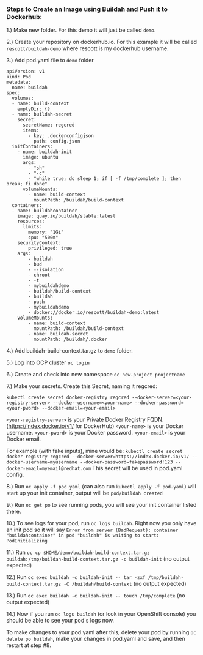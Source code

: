 ### Steps to Create an Image using Buildah and Push it to Dockerhub:

1.) Make new folder. For this demo it will just be called `demo`.

2.) Create your repository on dockerhub.io. For this example it will be called `rescott/buildah-demo` where rescott is my dockerhub username. 

3.) Add pod.yaml file to `demo` folder
```
apiVersion: v1
kind: Pod
metadata:
  name: buildah
spec:
  volumes:
  - name: build-context
    emptyDir: {}
  - name: buildah-secret
    secret:
      secretName: regcred
      items:
        - key: .dockerconfigjson
          path: config.json
  initContainers:
    - name: buildah-init
      image: ubuntu
      args:
        - "sh"
        - "-c"
        - "while true; do sleep 1; if [ -f /tmp/complete ]; then break; fi done"
      volumeMounts:
        - name: build-context
          mountPath: /buildah/build-context
  containers:
  - name: buildahcontainer
    image: quay.io/buildah/stable:latest
    resources:
      limits:
        memory: "1Gi"
        cpu: "500m"
    securityContext:
        privileged: true
    args:
        - buildah
        - bud
        - --isolation 
        - chroot
        - -t
        - mybuildahdemo
        - buildah/build-context
        - buildah
        - push
        - mybuildahdemo
        - docker://docker.io/rescott/buildah-demo:latest
    volumeMounts:
        - name: build-context
          mountPath: /buildah/build-context
        - name: buildah-secret
          mountPath: /buildah/.docker
```
4.) Add buildah-build-context.tar.gz to `demo` folder.

5.) Log into OCP cluster `oc login`

6.) Create and check into new namespace `oc new-project projectname`

7.) Make your secrets. Create this Secret, naming it regcred:

```
kubectl create secret docker-registry regcred --docker-server=<your-registry-server> --docker-username=<your-name> --docker-password=<your-pword> --docker-email=<your-email>
```
`<your-registry-server>` is your Private Docker Registry FQDN. (https://index.docker.io/v1/ for DockerHub)
`<your-name>` is your Docker username.
`<your-pword>` is your Docker password.
`<your-email>` is your Docker email.

For example (with fake inputs), mine would be: ```kubectl create secret docker-registry regcred --docker-server=https://index.docker.io/v1/ --docker-username=myusername --docker-password=fakepassword!123 --docker-email=myemail@redhat.com```
This secret will be used in pod.yaml config.

8.) Run `oc apply -f pod.yaml` (can also run `kubectl apply -f pod.yaml`)  will start up your init container, output will be `pod/buildah created`

9.) Run `oc get po` to see running pods, you will see your init container listed there.

10.) To see logs for your pod, run `oc logs buildah`. Right now you only have an init pod so it will say `Error from server (BadRequest): container "buildahcontainer" in pod "buildah" is waiting to start: PodInitializing`

11.) Run `oc cp $HOME/demo/buildah-build-context.tar.gz buildah:/tmp/buildah-build-context.tar.gz -c buildah-init` (no output expected)

12.) Run `oc exec buildah -c buildah-init -- tar -zxf /tmp/buildah-build-context.tar.gz -C /buildah/build-context` (no output expected)

13.) Run `oc exec buildah -c buildah-init -- touch /tmp/complete` (no output expected)

14.) Now if you run `oc logs buildah` (or look in your OpenShift console) you should be able to see your pod's logs now.


To make changes to your pod.yaml after this, delete your pod by running `oc delete po buildah`, make your changes in pod.yaml and save, and then restart at step #8.
